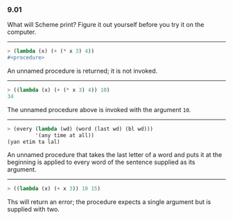 ### 9.01

What will Scheme print? Figure it out yourself before you try it on the computer.

***

~~~ scheme
> (lambda (x) (+ (* x 3) 4))
#<procedure>
~~~

An unnamed procedure is returned; it is not invoked.

***

~~~ scheme
> ((lambda (x) (+ (* x 3) 4)) 10)
34
~~~

The unnamed procedure above is invoked with the argument `10`.

***

~~~ scheme
> (every (lambda (wd) (word (last wd) (bl wd)))
         '(any time at all))
(yan etim ta lal)
~~~

An unnamed procedure that takes the last letter of a word and puts it at the beginning is applied to every word of the sentence supplied as its argument.

***

~~~ scheme
> ((lambda (x) (+ x 3)) 10 15)
~~~

Ths will return an error; the procedure expects a single argument but is supplied with two.